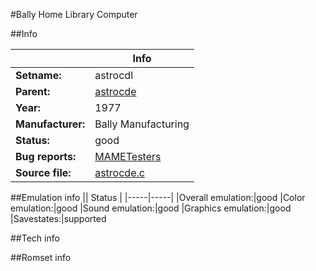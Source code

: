 #Bally Home Library Computer

##Info

||Info|
|-----|-----|
|**Setname:**|astrocdl
|**Parent:**|[astrocde](astrocde.md)
|**Year:**|1977
|**Manufacturer:**|Bally Manufacturing
|**Status:**|good
|**Bug reports:**|[MAMETesters](http://mametesters.org/view_all_set.php?type=1&temporary=y&search=astrocde.c)
|**Source file:**|[astrocde.c](https://github.com/mamedev/mame/blob/master/src/mess/drivers/astrocde.c)

##Emulation info
|| Status |
|-----|-----|
|Overall emulation:|good
|Color emulation:|good
|Sound emulation:|good
|Graphics emulation:|good
|Savestates:|supported

##Tech info

##Romset info

<!--- START OF EDITED COMMENT DO NOT TOUCH TEXT ABOVE-->
